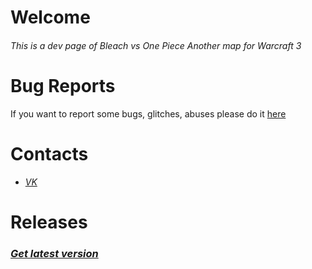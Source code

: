 # Welcome
###### This is a dev page of Bleach vs One Piece Another map for Warcraft 3

# Bug Reports

If you want to report some bugs, glitches, abuses please do it [here](https://github.com/rossoliny/bvo-another/issues)

# Contacts
* *[VK](https://vk.com/rossoliny)*

# Releases
### *[Get latest version](https://github.com/rossoliny/bvo-another/releases)*
